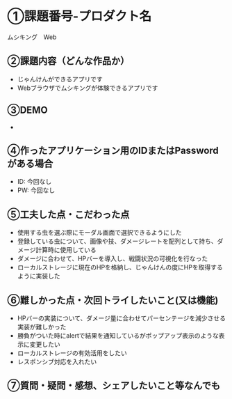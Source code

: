# ①課題番号-プロダクト名
ムシキング　Web

## ②課題内容（どんな作品か）

- じゃんけんができるアプリです
- Webブラウザでムシキングが体験できるアプリです

## ③DEMO
- 

## ④作ったアプリケーション用のIDまたはPasswordがある場合

- ID: 今回なし
- PW: 今回なし

## ⑤工夫した点・こだわった点

- 使用する虫を選ぶ際にモーダル画面で選択できるようにした
- 登録している虫について、画像や技、ダメージレートを配列として持ち、ダメージ計算時に使用している
- ダメージに合わせて、HPバーを導入し、戦闘状況の可視化を行なった
- ローカルストレージに現在のHPを格納し、じゃんけんの度にHPを取得するように実装した

## ⑥難しかった点・次回トライしたいこと(又は機能)

- HPバーの実装について、ダメージ量に合わせてパーセンテージを減少させる実装が難しかった
- 勝負がついた時にalertで結果を通知しているがポップアップ表示のような表示に変更したい
- ローカルストレージの有効活用をしたい
- レスポンシブ対応を入れたい

## ⑦質問・疑問・感想、シェアしたいこと等なんでも